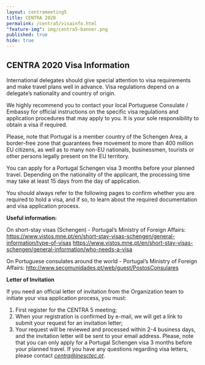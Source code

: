 ```yaml
---
layout: centrameeting5
title: CENTRA 2020
permalink: /centra5/visainfo.html
"feature-img": img/centra5-banner.png
published: true
hide: true
---
```


## CENTRA 2020 Visa Information

International delegates should give special attention to visa requirements and make travel plans well in advance. Visa regulations depend on a delegate’s nationality and country of origin.

We highly recommend you to contact your local Portuguese Consulate / Embassy for official instructions on the specific visa regulations and application procedures that may apply to you. It is your sole responsibility to obtain a visa if required.

Please, note that Portugal is a member country of the Schengen Area, a border-free zone that guarantees free movement to more than 400 million EU citizens, as well as to many non-EU nationals, businessmen, tourists or other persons legally present on the EU territory.

You can apply for a Portugal Schengen visa 3 months before your planned travel. Depending on the nationality of the applicant, the processing time may take at least 15 days from the day of application.

You should always refer to the following pages to confirm whether you are required to hold a visa, and if so, to learn about the required documentation and visa application process.

**Useful information:**

On short-stay visas (Schengen) - Portugal’s Ministry of Foreign Affairs:
https://www.vistos.mne.pt/en/short-stay-visas-schengen/general-information/type-of-visas
https://www.vistos.mne.pt/en/short-stay-visas-schengen/general-information/who-needs-a-visa

On Portuguese consulates around the world - Portugal’s Ministry of Foreign Affairs:
http://www.secomunidades.pt/web/guest/PostosConsulares


**Letter of Invitation**

If you need an official letter of invitation from the Organization team to initiate your visa application process, you must:

1.	First register for the CENTRA 5 meeting;
2.	When your registration is confirmed by e-mail, we will get a link to submit your request for an invitation letter;
3.	Your request will be reviewed and processed within 2-4 business days, and the invitation letter will be sent to your email address. Please, note that you can only apply for a Portugal Schengen visa 3 months before your planned travel.
If you have any questions regarding visa letters, please contact *centra@inesctec.pt*.

